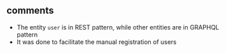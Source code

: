 ## comments
 - The entity `user` is in REST pattern, while other entities are in GRAPHQL pattern
 - It was done to facilitate the manual registration of users
